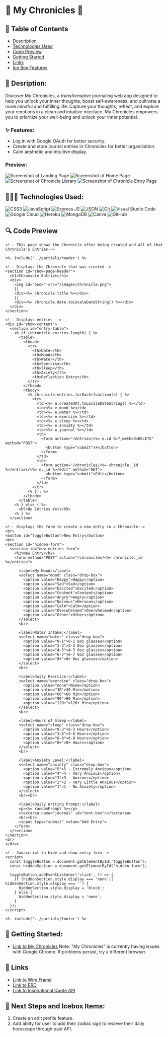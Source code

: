 # 💫 My Chronicles 💫

## 📖 Table of Contents
- [Description](#-description)
- [Technologies Used](#-technologies-used)
- [Code Preview](#-code-preview)
- [Getting Started](#-getting-started)
- [Links](#-links)
- [Ice Box Features](#-next-steps-and-icebox-items)

## 📔 Desription:
Discover My Chronicles, a transformative journaling web app designed to help you unlock your inner thoughts, boost self-awareness, and cultivate a more mindful and fulfilling life. Capture your thoughts, reflect, and explore your emotions in a clean and intuitive interface. My Chronicles empowers you to prioritize your well-being and unlock your inner potential.

### ✨ Features:
- Log in with Google OAuth for better security.
- Create and store journal entries in Chronicles for better organization.
- Calm aesthetic and intuitive display.

### Preview:
![Screenshot of Landing Page](public/images/landingpage.png)
![Screenshot of Home Page](public/images/homepage.png)
![Screenshot of Chronicle Library](public/images/library.png)
![Screenshot of Chronicle Entry Page](public/images/entries.png)

## 👩🏽‍💻 Technologies Used:
![CSS3](https://img.shields.io/badge/CSS3-1572B6?style=for-the-badge&logo=css3&logoColor=white)
![JavaScript](https://img.shields.io/badge/JavaScript-323330?style=for-the-badge&logo=javascript&logoColor=F7DF1E)
![Express JS](https://img.shields.io/badge/Express.js-000000?style=for-the-badge&logo=express&logoColor=white)
![JSON](https://img.shields.io/badge/json-5E5C5C?style=for-the-badge&logo=json&logoColor=white)
![Git](https://img.shields.io/badge/GIT-E44C30?style=for-the-badge&logo=git&logoColor=white)
![Visual Studio Code](https://img.shields.io/badge/VSCode-0078D4?style=for-the-badge&logo=visual%20studio%20code&logoColor=white) 
![Google Cloud](https://img.shields.io/badge/Google_Cloud-4285F4?style=for-the-badge&logo=google-cloud&logoColor=white)
![Heroku](https://img.shields.io/badge/Heroku-430098?style=for-the-badge&logo=heroku&logoColor=white)
![MongoDB](https://img.shields.io/badge/MongoDB-4EA94B?style=for-the-badge&logo=mongodb&logoColor=white)
![Canva](https://img.shields.io/badge/Canva-%2300C4CC.svg?&style=for-the-badge&logo=Canva&logoColor=white)
![GitHub](https://img.shields.io/badge/GitHub-100000?style=for-the-badge&logo=github&logoColor=white)

## 🔍 Code Preview

```ejs
<!-- This page shows the Chronicle after being created and all of that Chronicle's Entries-->

<%- include('../partials/header') %>

<!-- Displays the Chronicle that was created-->
<section id="show-page-header">
  <h1>Chronicle Entries</h1>
  <div>
    <img id="book" src="/images/chronicle.png">
    ||
    <div><%= chronicle.title %></div>
    ||
    <div><%= chronicle.date.toLocaleDateString() %></div>
  </div>
</section>

<!-- Displays entries -->
<div id="show-content">
  <section id="entry-table">
    <% if (chronicle.entries.length) { %>
      <table>
        <thead>
          <tr>
            <th>Date</th>
            <th>Mood</th>
            <th>Water</th>
            <th>Exercise</th>
            <th>Sleep</th>
            <th>Axiety</th>
            <th>Reflection Entry</th>
          </tr>
        </thead>
        <tbody>
          <% chronicle.entries.forEach(function(e) { %>
            <tr>
              <td><%= e.createdAt.toLocaleDateString() %></td>
              <td><%= e.mood %></td>
              <td><%= e.water %></td>
              <td><%= e.exercise %></td>
              <td><%= e.sleep %></td>
              <td><%= e.anxiety %></td>
              <td><%= e.journal %></td>
              <td>
                <form action="/entries/<%= e.id %>?_method=DELETE" method="POST">
                  <button type="submit">X</button>
                </form>
              </td>
              <td>
                <form action="/chronicles/<%= chronicle._id %>/entries/<%= e._id %>/edit" method="GET">
                  <button type="submit">Edit</button>
                </form>
              </td>
            </tr>
          <% }); %>
        </tbody>
      </table>
    <% } else { %>
      <h5>No Entries Yet</h5>
    <% } %>
  </section>

<!-- Displays the form to create a new entry in a Chronicle-->
<br>
<button id="toggleButton">New Entry</button>
<br>
<section id="hidden-form">
  <section id="new-entries-form">
    <h2>New Entry</h2>
    <form method="POST" action="/chronicles/<%= chronicle._id %>/entries">

      <label>My Mood:</label>
      <select name="mood" class="drop-box">
        <option value="Happy">Happy</option>
        <option value="Sad">Sad</option>
        <option value="Excited">Excited</option>
        <option value="Content">Content</option>
        <option value="Angry">Angry</option>
        <option value="Nervous">Nervous</option>
        <option value="Calm">Calm</option>
        <option value="Overwhelmed">Overwhelmed</option>
        <option value="Other">Other</option>
      </select>
      <br>

      <label>Water Intake:</label>
      <select name="water" class="drop-box">
        <option value="0-1">0-1 8oz glasses</option>
        <option value="2-3">2-3 8oz glasses</option>
        <option value="4-5">4-5 8oz glasses</option>
        <option value="6-7">6-7 8oz glasses</option>
        <option value="8+">8+ 8oz glasses</option>
      </select>
      <br>

      <label>Daily Exercise:</label>
      <select name="exercise" class="drop-box">
        <option value="none">None</option>
        <option value="30">30 Min</option>
        <option value="60">60 Min</option>
        <option value="90">90 Min</option>
        <option value="120+">120+ Min</option>
      </select>
      <br>

      <label>Hours of Sleep:</label>
      <select name="sleep" class="drop-box">
        <option value="0-3">0-3 Hours</option>
        <option value="3-6">3-6 Hours</option>
        <option value="6-8">6-8 Hours</option>
        <option value="8+">8+ Hours</option>
      </select>
      <br>

      <label>Anxiety Level:</label>
      <select name="anxiety" class="drop-box">
        <option value="5">5 - Extremely Anxious</option>
        <option value="4">4 - Very Anxious</option>
        <option value="3">3 - Anxious</option>
        <option value="2">2 - Very Little Anxious</option>
        <option value="1">1 - No Anxiety</option>
      </select>
      <br><br>

      <label>Daily Writing Prompt:</label>
      <p><%= randomPrompt %></p>
      <textarea name="journal" id="text-box"></textarea>
      <br><br>
      <input type="submit" value="Add Entry">
    </form>
  </section>
</section>
<br>
</div>

<!-- Javascript to hide and show entry form-->
<script>
  const toggleButton = document.getElementById('toggleButton');
  const hiddenSection = document.getElementById('hidden-form');

  toggleButton.addEventListener('click', () => {
    if (hiddenSection.style.display === 'none'|| hiddenSection.style.display === '') {
      hiddenSection.style.display = 'block';
    } else {
      hiddenSection.style.display = 'none';
    }
  });
</script>

<%- include('../partials/footer') %>
```

## 💫 Getting Started:
- [Link to My Chronicles](https://my-chronicles-60a6d00a70e1.herokuapp.com/)
Note: "My Chronicles" is currently having issues with Google Chrome. If problems persist, try a different browser.

## 🔗 Links

- [Link to Wire Frame](https://whimsical.com/project-2-wireframe-KioBaVzb6Qc1whHUmDJUzq)
- [Link to ERD](https://lucid.app/lucidchart/94662975-752b-4124-aae3-b044ad34c4d5/edit?beaconFlowId=0EB7DF3AE3A3057C&invitationId=inv_d9481bd1-2214-4058-a399-460e88ec7d48&page=0_0#)
- [Link to Inspirational Quote API](https://forum.freecodecamp.org/t/free-api-inspirational-quotes-json-with-code-examples/311373)

## 🧊 Next Steps and Icebox Items:

1. Create an edit profile feature.
2. Add abilty for user to add their zodiac sign to recieve their daily horoscope through paid API.
